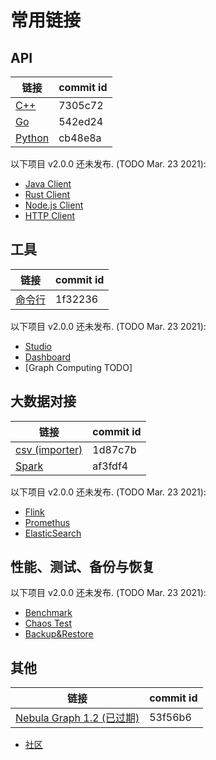 # 常用链接

## API

| 链接 | commit id |
| -- | -- |
| [C++](https://github.com/vesoft-inc/nebula-cpp/tree/v2.0.0) | 7305c72 |
| [Go](https://github.com/vesoft-inc/nebula-go/tree/release-v2.0.0-ga) | 542ed24 |
| [Python](https://github.com/vesoft-inc/nebula-python/releases/tag/v2.0.0) | cb48e8a |

以下项目 v2.0.0 还未发布. (TODO Mar. 23 2021):

* [Java Client](https://github.com/vesoft-inc/nebula-java)
* [Rust Client](https://github.com/vesoft-inc/nebula-rust)
* [Node.js Client](https://github.com/vesoft-inc/nebula-node)
* [HTTP Client](https://github.com/vesoft-inc/nebula-http-gateway)

## 工具

| 链接 | commit id |
| -- | -- |
| [命令行](https://github.com/vesoft-inc/nebula-console/tree/v2.0.0-ga)  |  1f32236 |

以下项目 v2.0.0 还未发布. (TODO Mar. 23 2021):

* [Studio](https://github.com/vesoft-inc/nebula-web-docker)
* [Dashboard](https://github.com/vesoft-inc/nebula-stats-exporter)
* [Graph Computing TODO]

## 大数据对接

| 链接 | commit id |
| -- | -- |
| [csv (importer)](https://github.com/vesoft-inc/nebula-importer/tree/release-v2.0.0-ga) | 1d87c7b |
| [Spark](https://github.com/vesoft-inc/nebula-spark-utils/tree/v2.0.0) | af3fdf4 |

以下项目 v2.0.0 还未发布. (TODO Mar. 23 2021):

* [Flink](https://github.com/vesoft-inc/nebula-flink-connector)
* [Promethus](https://github.com/vesoft-inc/nebula-stats-exporter)
* [ElasticSearch](../4.deployment-and-installation/6.deploy-text-based-index/2.deploy-es.md)

## 性能、测试、备份与恢复

以下项目 v2.0.0 还未发布. (TODO Mar. 23 2021):

* [Benchmark](https://github.com/vesoft-inc/nebula-bench)
* [Chaos Test](https://github.com/vesoft-inc/nebula-chaos)
* [Backup&Restore](https://github.com/vesoft-inc/nebula-br)

## 其他

| 链接 | commit id |
| -- | -- |
| [Nebula Graph 1.2 (已过期)](https://github.com/vesoft-inc/nebula) | 53f56b6 |

* [社区](https://github.com/vesoft-inc/nebula-community)
